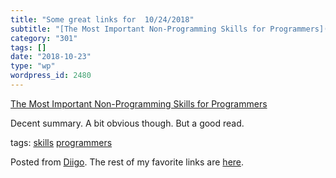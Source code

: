```yaml
---
title: "Some great links for  10/24/2018"
subtitle: "[The Most Important Non-Programming Skills for Programmers](https://dev.to/aspittel/the-most-importa..."
category: "301"
tags: []
date: "2018-10-23"
type: "wp"
wordpress_id: 2480
---
```

[The Most Important Non-Programming Skills for Programmers](https://dev.to/aspittel/the-most-important-non-programming-skills-for-programmers-iii?utm_source=Newsletter+Subscribers&utm_campaign=fcbc9b2d6e-EMAIL_CAMPAIGN_2018_10_22_04_05&utm_medium=email&utm_term=0_d8f11d5d1e-fcbc9b2d6e-154336497) 

Decent summary. A bit obvious though. But a good read. 

 tags: [skills](https://www.diigo.com/user/pitosalas/skills) [programmers](https://www.diigo.com/user/pitosalas/programmers)

Posted from [Diigo](https://www.diigo.com). The rest of my favorite links are [here](https://www.diigo.com/user/pitosalas).
